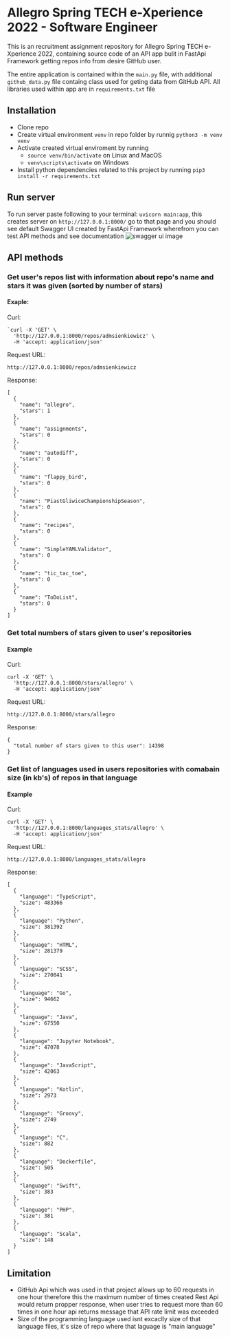 # Allegro Spring TECH e-Xperience 2022 - Software Engineer

This is an recruitment assignment repository for Allegro Spring TECH e-Xperience 2022, containing source code of an API app bulit in FastApi Framework getting repos info from desire GitHub user.

The entire application is contained within the `main.py` file, with additional `github_data.py` file containg class used for geting data from GitHub API. All libraries used within app are in `requirements.txt` file

## Installation
* Clone repo
* Create virtual environment `venv` in repo folder by runnig `python3 -m venv venv`
* Activate created virtual enviroment by running 
  * `source venv/bin/activate` on Linux and MacOS
  * `venv\scripts\activate` on Windows
* Install python dependencies related to this project by running `pip3 install -r requirements.txt`

## Run server
To run server paste following to your terminal: `uvicorn main:app`, this creates server on `http://127.0.0.1:8000/` go to that page and you should see default Swagger UI created by FastApi Framework wherefrom you can test API methods and see documentation
![swagger ui image](https://i.ibb.co/HYwbyMB/Screenshot-from-2021-12-24-00-51-06.png)

## API methods
### Get user's repos list with information about repo's name and stars it was given (sorted by number of stars)
#### Exaple:

Curl:
```
`curl -X 'GET' \
  'http://127.0.0.1:8000/repos/admsienkiewicz' \
  -H 'accept: application/json'
```
Request URL:
```
http://127.0.0.1:8000/repos/admsienkiewicz
```
Response: 
```
[
  {
    "name": "allegro",
    "stars": 1
  },
  {
    "name": "assignments",
    "stars": 0
  },
  {
    "name": "autodiff",
    "stars": 0
  },
  {
    "name": "flappy_bird",
    "stars": 0
  },
  {
    "name": "PiastGliwiceChampionshipSeason",
    "stars": 0
  },
  {
    "name": "recipes",
    "stars": 0
  },
  {
    "name": "SimpleYAMLValidator",
    "stars": 0
  },
  {
    "name": "tic_tac_toe",
    "stars": 0
  },
  {
    "name": "ToDoList",
    "stars": 0
  }
]
```

### Get total numbers of stars given to user's repositories

#### Example

Curl: 
```
curl -X 'GET' \
  'http://127.0.0.1:8000/stars/allegro' \
  -H 'accept: application/json'
```
Request URL:
```
http://127.0.0.1:8000/stars/allegro
```
Response:
```
{
  "total number of stars given to this user": 14398
}
```
### Get list of languages used in users repositories with comabain size (in kb's) of repos in that language
#### Example

Curl:
```
curl -X 'GET' \
  'http://127.0.0.1:8000/languages_stats/allegro' \
  -H 'accept: application/json'
```
Request URL:
```
http://127.0.0.1:8000/languages_stats/allegro
```
Response:

```
[
  {
    "language": "TypeScript",
    "size": 483366
  },
  {
    "language": "Python",
    "size": 381392
  },
  {
    "language": "HTML",
    "size": 281379
  },
  {
    "language": "SCSS",
    "size": 270041
  },
  {
    "language": "Go",
    "size": 94662
  },
  {
    "language": "Java",
    "size": 67550
  },
  {
    "language": "Jupyter Notebook",
    "size": 47078
  },
  {
    "language": "JavaScript",
    "size": 42063
  },
  {
    "language": "Kotlin",
    "size": 2973
  },
  {
    "language": "Groovy",
    "size": 2749
  },
  {
    "language": "C",
    "size": 882
  },
  {
    "language": "Dockerfile",
    "size": 505
  },
  {
    "language": "Swift",
    "size": 383
  },
  {
    "language": "PHP",
    "size": 381
  },
  {
    "language": "Scala",
    "size": 148
  }
]
```
## Limitation 
* GitHub Api which was used in that project allows up to 60 requests in one hour therefore this the maximum number of times created Rest Api would return propper response, when user tries to request more than 60 times in one hour api returns message that API rate limit was exceeded
* Size of the programming language used isnt excaclly size of that language files, it's size of repo where that laguage is "main language"
